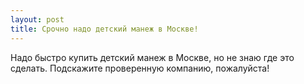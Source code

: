 ```yaml
---
layout: post 
title: Срочно надо детский манеж в Москве! 
--- 
```

Надо быстро купить детский манеж в Москве, но не знаю где это сделать. Подскажите проверенную компанию, пожалуйста!
